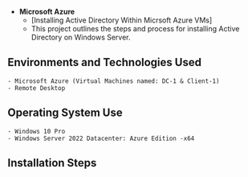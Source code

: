 -  <b>Microsoft Azure</b>
    - [Installing Active Directory Within Micrsoft Azure VMs]
    - This project outlines the steps and process for installing Active Directory on Windows Server.


 <h2>Environments and Technologies Used</h2>

    - Microsoft Azure (Virtual Machines named: DC-1 & Client-1)
    - Remote Desktop

<h2>Operating System Use </h2>

    - Windows 10 Pro  
    - Windows Server 2022 Datacenter: Azure Edition -x64

<h2>Installation Steps</h2>




<p>
<ima src="https://i.imgur.com/cI1Mt2J.png"
<p>
